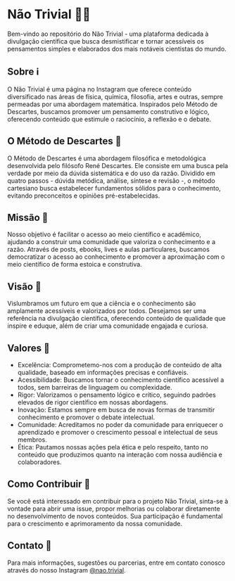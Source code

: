 # Não Trivial 🧠💡

Bem-vindo ao repositório do Não Trivial - uma plataforma dedicada à divulgação científica que busca desmistificar e tornar acessíveis os pensamentos simples e elaborados dos mais notáveis cientistas do mundo.

## Sobre ℹ️

O Não Trivial é uma página no Instagram que oferece conteúdo diversificado nas áreas de física, química, filosofia, artes e outras, sempre permeadas por uma abordagem matemática. Inspirados pelo Método de Descartes, buscamos promover um pensamento construtivo e lógico, oferecendo conteúdo que estimule o raciocínio, a reflexão e o debate.

## O Método de Descartes 📝

O Método de Descartes é uma abordagem filosófica e metodológica desenvolvida pelo filósofo René Descartes. Ele consiste em uma busca pela verdade por meio da dúvida sistemática e do uso da razão. Dividido em quatro passos - dúvida metódica, análise, síntese e revisão -, o método cartesiano busca estabelecer fundamentos sólidos para o conhecimento, evitando preconceitos e opiniões pré-estabelecidas.

## Missão 🚀

Nosso objetivo é facilitar o acesso ao meio científico e acadêmico, ajudando a construir uma comunidade que valoriza o conhecimento e a razão. Através de posts, ebooks, lives e aulas particulares, buscamos democratizar o acesso ao conhecimento e promover a aproximação com o meio científico de forma estoica e construtiva.

## Visão 🔭

Vislumbramos um futuro em que a ciência e o conhecimento são amplamente acessíveis e valorizados por todos. Desejamos ser uma referência na divulgação científica, oferecendo conteúdo de qualidade que inspire e eduque, além de criar uma comunidade engajada e curiosa.

## Valores 🌟

- Excelência: Comprometemo-nos com a produção de conteúdo de alta qualidade, baseado em informações precisas e confiáveis.
- Acessibilidade: Buscamos tornar o conhecimento científico acessível a todos, sem barreiras de linguagem ou complexidade.
- Rigor: Valorizamos o pensamento lógico e crítico, seguindo padrões elevados de rigor científico em nossas abordagens.
- Inovação: Estamos sempre em busca de novas formas de transmitir conhecimento e promover o debate intelectual.
- Comunidade: Acreditamos no poder da comunidade para enriquecer o aprendizado e promover o crescimento pessoal e intelectual de seus membros.
- Ética: Pautamos nossas ações pela ética e pelo respeito, tanto no conteúdo que produzimos quanto na interação com nossa audiência e colaboradores.

## Como Contribuir 🤝

Se você está interessado em contribuir para o projeto Não Trivial, sinta-se à vontade para abrir uma issue, propor melhorias ou colaborar diretamente no desenvolvimento de novos conteúdos. Sua participação é fundamental para o crescimento e aprimoramento da nossa comunidade.

## Contato 📧

Para mais informações, sugestões ou parcerias, entre em contato conosco através do nosso Instagram [@nao.trivial](https://www.instagram.com/nao.trivial/).

